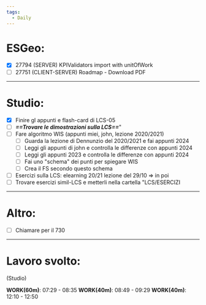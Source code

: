 ```yaml
---
tags:
  - Daily
---
```


# ESGeo:

- [x] 27794 (SERVER) KPIValidators import with unitOfWork
- [ ] 27751 (CLIENT-SERVER) Roadmap - Download PDF
***

# Studio:

- [x] Finire gl appunti e flash-card di LCS-05
- [ ] ***==Trovare le dimostrazioni sulla LCS==***"
- [ ] Fare algoritmo WIS (appunti miei, john, lezione 2020/2021)
	- [ ] Guarda la lezione di Dennunzio del 2020/2021 e fai appunti 2024
	- [ ] Leggi gli appunti di john e controlla le differenze con appunti 2024
	- [ ] Leggi gli appunti 2023 e controlla le differenze con appunti 2024
	- [ ] Fai uno "schema" dei punti per spiegare WIS
	- [ ] Crea il FS secondo questo schema 
- [ ] Esercizi sulla LCS: elearning 20/21 lezione del 29/10 => in poi
- [ ] Trovare esercizi simil-LCS e metterli nella cartella "LCS/ESERCIZI

***

# Altro:

- [ ] Chiamare per il 730
***

# Lavoro svolto:

(Studio)

**WORK(60m)**: 07:29 - 08:35
**WORK(40m)**: 08:49 - 09:29
**WORK(40m)**: 12:10 - 12:50
